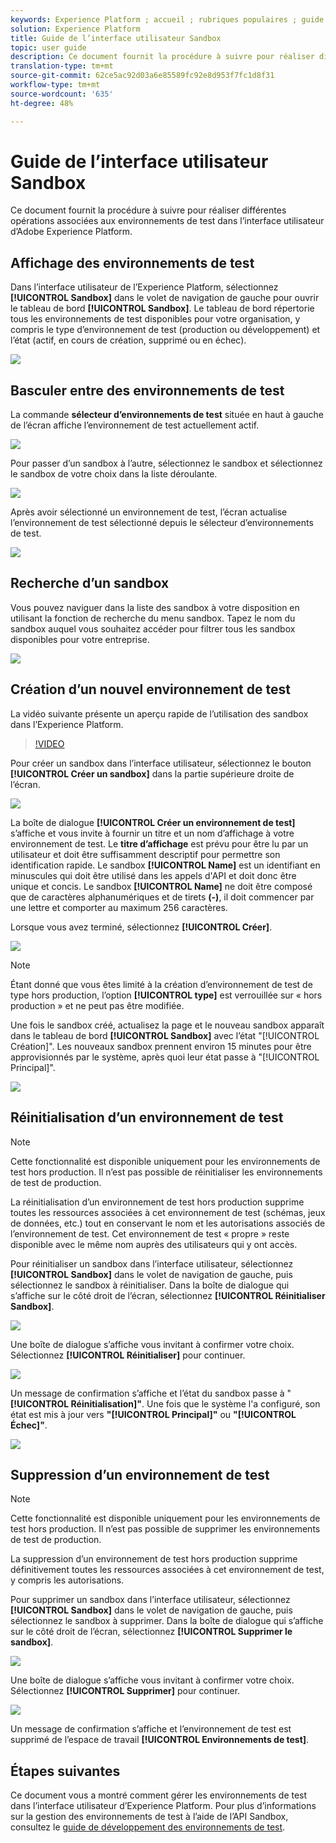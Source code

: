 ```yaml
---
keywords: Experience Platform ; accueil ; rubriques populaires ; guide de l’utilisateur sandbox ; guide sandbox
solution: Experience Platform
title: Guide de l’interface utilisateur Sandbox
topic: user guide
description: Ce document fournit la procédure à suivre pour réaliser différentes opérations associées aux environnements de test dans l’interface utilisateur d’Adobe Experience Platform.
translation-type: tm+mt
source-git-commit: 62ce5ac92d03a6e85589fc92e8d953f7fc1d8f31
workflow-type: tm+mt
source-wordcount: '635'
ht-degree: 48%

---
```



# Guide de l’interface utilisateur Sandbox

Ce document fournit la procédure à suivre pour réaliser différentes opérations associées aux environnements de test dans l’interface utilisateur d’Adobe Experience Platform.

## Affichage des environnements de test

Dans l’interface utilisateur de l’Experience Platform, sélectionnez **[!UICONTROL Sandbox]** dans le volet de navigation de gauche pour ouvrir le tableau de bord **[!UICONTROL Sandbox]**. Le tableau de bord répertorie tous les environnements de test disponibles pour votre organisation, y compris le type d’environnement de test (production ou développement) et l’état (actif, en cours de création, supprimé ou en échec).

![](../images/ui/view-sandboxes.png)

## Basculer entre des environnements de test

La commande **sélecteur d’environnements de test** située en haut à gauche de l’écran affiche l’environnement de test actuellement actif.

![](../images/ui/sandbox-switcher.png)

Pour passer d’un sandbox à l’autre, sélectionnez le sandbox et sélectionnez le sandbox de votre choix dans la liste déroulante.

![](../images/ui/switcher-menu.png)

Après avoir sélectionné un environnement de test, l’écran actualise l’environnement de test sélectionné depuis le sélecteur d’environnements de test.

![](../images/ui/switched.png)

## Recherche d’un sandbox

Vous pouvez naviguer dans la liste des sandbox à votre disposition en utilisant la fonction de recherche du menu sandbox. Tapez le nom du sandbox auquel vous souhaitez accéder pour filtrer tous les sandbox disponibles pour votre entreprise.

![](../images/ui/sandbox-search.png)

## Création d’un nouvel environnement de test

La vidéo suivante présente un aperçu rapide de l’utilisation des sandbox dans l’Experience Platform.

>[!VIDEO](https://video.tv.adobe.com/v/29838/?quality=12&learn=on)

Pour créer un sandbox dans l’interface utilisateur, sélectionnez le bouton **[!UICONTROL Créer un sandbox]** dans la partie supérieure droite de l’écran.

![](../images/ui/create-sandbox.png)

La boîte de dialogue **[!UICONTROL Créer un environnement de test]** s’affiche et vous invite à fournir un titre et un nom d’affichage à votre environnement de test. Le **titre d’affichage** est prévu pour être lu par un utilisateur et doit être suffisamment descriptif pour permettre son identification rapide. Le sandbox **[!UICONTROL Name]** est un identifiant en minuscules qui doit être utilisé dans les appels d&#39;API et doit donc être unique et concis. Le sandbox **[!UICONTROL Name]** ne doit être composé que de caractères alphanumériques et de tirets **(-)**, il doit commencer par une lettre et comporter au maximum 256 caractères.

Lorsque vous avez terminé, sélectionnez **[!UICONTROL Créer]**.

![](../images/ui/create-dialog.png)

>[!NOTE]
>
>Étant donné que vous êtes limité à la création d’environnement de test de type hors production, l’option **[!UICONTROL type]** est verrouillée sur « hors production » et ne peut pas être modifiée.

Une fois le sandbox créé, actualisez la page et le nouveau sandbox apparaît dans le tableau de bord **[!UICONTROL Sandbox]** avec l’état &quot;[!UICONTROL Création]&quot;. Les nouveaux sandbox prennent environ 15 minutes pour être approvisionnés par le système, après quoi leur état passe à &quot;[!UICONTROL Principal]&quot;.

![](../images/ui/creating.png)

## Réinitialisation d’un environnement de test

>[!NOTE]
>
>Cette fonctionnalité est disponible uniquement pour les environnements de test hors production. Il n’est pas possible de réinitialiser les environnements de test de production.

La réinitialisation d’un environnement de test hors production supprime toutes les ressources associées à cet environnement de test (schémas, jeux de données, etc.) tout en conservant le nom et les autorisations associés de l’environnement de test. Cet environnement de test « propre » reste disponible avec le même nom auprès des utilisateurs qui y ont accès.

Pour réinitialiser un sandbox dans l’interface utilisateur, sélectionnez **[!UICONTROL Sandbox]** dans le volet de navigation de gauche, puis sélectionnez le sandbox à réinitialiser. Dans la boîte de dialogue qui s’affiche sur le côté droit de l’écran, sélectionnez **[!UICONTROL Réinitialiser Sandbox]**.

![](../images/ui/reset-sandbox.png)

Une boîte de dialogue s’affiche vous invitant à confirmer votre choix. Sélectionnez **[!UICONTROL Réinitialiser]** pour continuer.

![](../images/ui/reset-confirm.png)

Un message de confirmation s’affiche et l’état du sandbox passe à &quot;**[!UICONTROL Réinitialisation]&quot;**. Une fois que le système l&#39;a configuré, son état est mis à jour vers **&quot;[!UICONTROL Principal]&quot;** ou **&quot;[!UICONTROL Échec]&quot;**.

![](../images/ui/resetting.png)

## Suppression d’un environnement de test

>[!NOTE]
>
>Cette fonctionnalité est disponible uniquement pour les environnements de test hors production. Il n’est pas possible de supprimer les environnements de test de production.

La suppression d’un environnement de test hors production supprime définitivement toutes les ressources associées à cet environnement de test, y compris les autorisations.

Pour supprimer un sandbox dans l’interface utilisateur, sélectionnez **[!UICONTROL Sandbox]** dans le volet de navigation de gauche, puis sélectionnez le sandbox à supprimer. Dans la boîte de dialogue qui s’affiche sur le côté droit de l’écran, sélectionnez **[!UICONTROL Supprimer le sandbox]**.

![](../images/ui/delete-sandbox.png)

Une boîte de dialogue s’affiche vous invitant à confirmer votre choix. Sélectionnez **[!UICONTROL Supprimer]** pour continuer.

![](../images/ui/delete-confirm.png)

Un message de confirmation s’affiche et l’environnement de test est supprimé de l’espace de travail **[!UICONTROL Environnements de test]**.

## Étapes suivantes

Ce document vous a montré comment gérer les environnements de test dans l’interface utilisateur d’Experience Platform. Pour plus d’informations sur la gestion des environnements de test à l’aide de l’API Sandbox, consultez le [guide de développement des environnements de test](../api/getting-started.md).